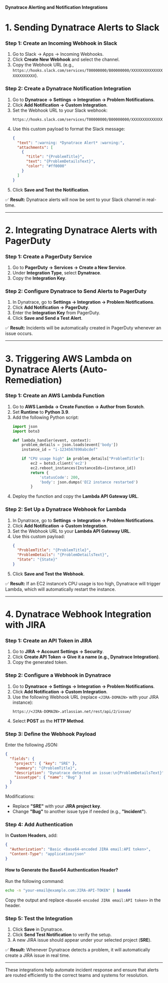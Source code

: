 **Dynatrace Alerting and Notification Integrations**

# 1. Sending Dynatrace Alerts to Slack

### Step 1: Create an Incoming Webhook in Slack

1. Go to Slack → Apps → Incoming Webhooks.
2. Click **Create New Webhook** and select the channel.
3. Copy the Webhook URL (e.g., `https://hooks.slack.com/services/T00000000/B00000000/XXXXXXXXXXXXXXXXXXXXXXXX`).

### Step 2: Create a Dynatrace Notification Integration

1. Go to **Dynatrace → Settings → Integration → Problem Notifications**.
2. Click **Add Notification → Custom Integration**.
3. Set the Webhook URL to your Slack webhook:
   ```
   https://hooks.slack.com/services/T00000000/B00000000/XXXXXXXXXXXXXXXXXXXXXXXX
   ```
4. Use this custom payload to format the Slack message:
   ```json
   {
     "text": ":warning: *Dynatrace Alert* :warning:",
     "attachments": [
       {
         "title": "{ProblemTitle}",
         "text": "{ProblemDetailsText}",
         "color": "#ff0000"
       }
     ]
   }
   ```
5. Click **Save and Test the Notification**.

✅ **Result:** Dynatrace alerts will now be sent to your Slack channel in real-time.

---

# 2. Integrating Dynatrace Alerts with PagerDuty

### Step 1: Create a PagerDuty Service

1. Go to **PagerDuty → Services → Create a New Service**.
2. Under **Integration Type**, select **Dynatrace**.
3. Copy the **Integration Key**.

### Step 2: Configure Dynatrace to Send Alerts to PagerDuty

1. In Dynatrace, go to **Settings → Integration → Problem Notifications**.
2. Click **Add Notification → PagerDuty**.
3. Enter the **Integration Key** from PagerDuty.
4. Click **Save and Send a Test Alert**.

✅ **Result:** Incidents will be automatically created in PagerDuty whenever an issue occurs.

---

# 3. Triggering AWS Lambda on Dynatrace Alerts (Auto-Remediation)

### Step 1: Create an AWS Lambda Function

1. Go to **AWS Lambda → Create Function → Author from Scratch**.
2. Set **Runtime** to **Python 3.9**.
3. Add the following Python script:
   ```python
   import json
   import boto3

   def lambda_handler(event, context):
       problem_details = json.loads(event['body'])
       instance_id = "i-1234567890abcdef"

       if "CPU usage high" in problem_details["ProblemTitle"]:
           ec2 = boto3.client('ec2')
           ec2.reboot_instances(InstanceIds=[instance_id])
           return {
               'statusCode': 200,
               'body': json.dumps('EC2 instance restarted')
           }
   ```
4. Deploy the function and copy the **Lambda API Gateway URL**.

### Step 2: Set Up a Dynatrace Webhook for Lambda

1. In Dynatrace, go to **Settings → Integration → Problem Notifications**.
2. Click **Add Notification → Custom Integration**.
3. Set the Webhook URL to your **Lambda API Gateway URL**.
4. Use this custom payload:
   ```json
   {
     "ProblemTitle": "{ProblemTitle}",
     "ProblemDetails": "{ProblemDetailsText}",
     "State": "{State}"
   }
   ```
5. Click **Save and Test the Webhook**.

✅ **Result:** If an EC2 instance’s CPU usage is too high, Dynatrace will trigger Lambda, which will automatically restart the instance.

---

# 4. Dynatrace Webhook Integration with JIRA

### Step 1: Create an API Token in JIRA

1. Go to **JIRA → Account Settings → Security**.
2. Click **Create API Token → Give it a name (e.g., Dynatrace Integration)**.
3. Copy the generated token.

### Step 2: Configure a Webhook in Dynatrace

1. Go to **Dynatrace → Settings → Integration → Problem Notifications**.
2. Click **Add Notification → Custom Integration**.
3. Use the following Webhook URL (replace `<JIRA-DOMAIN>` with your JIRA instance):
   ```
   https://<JIRA-DOMAIN>.atlassian.net/rest/api/2/issue/
   ```
4. Select **POST** as the **HTTP Method**.

### Step 3: Define the Webhook Payload

Enter the following JSON:

```json
{
  "fields": {
    "project": { "key": "SRE" },
    "summary": "{ProblemTitle}",
    "description": "Dynatrace detected an issue:\n{ProblemDetailsText}",
    "issuetype": { "name": "Bug" }
  }
}
```

Modifications:

- Replace **"SRE"** with your **JIRA project key**.
- Change **"Bug"** to another issue type if needed (e.g., **"Incident"**).

### Step 4: Add Authentication

In **Custom Headers**, add:

```json
{
  "Authorization": "Basic <Base64-encoded JIRA email:API token>",
  "Content-Type": "application/json"
}
```

#### How to Generate the Base64 Authentication Header?

Run the following command:

```bash
echo -n "your-email@example.com:JIRA-API-TOKEN" | base64
```

Copy the output and replace `<Base64-encoded JIRA email:API token>` in the header.

### Step 5: Test the Integration

1. Click **Save** in Dynatrace.
2. Click **Send Test Notification** to verify the setup.
3. A new JIRA issue should appear under your selected project (**SRE**).

✅ **Result:** Whenever Dynatrace detects a problem, it will automatically create a JIRA issue in real time.

---

These integrations help automate incident response and ensure that alerts are routed efficiently to the correct teams and systems for resolution.

